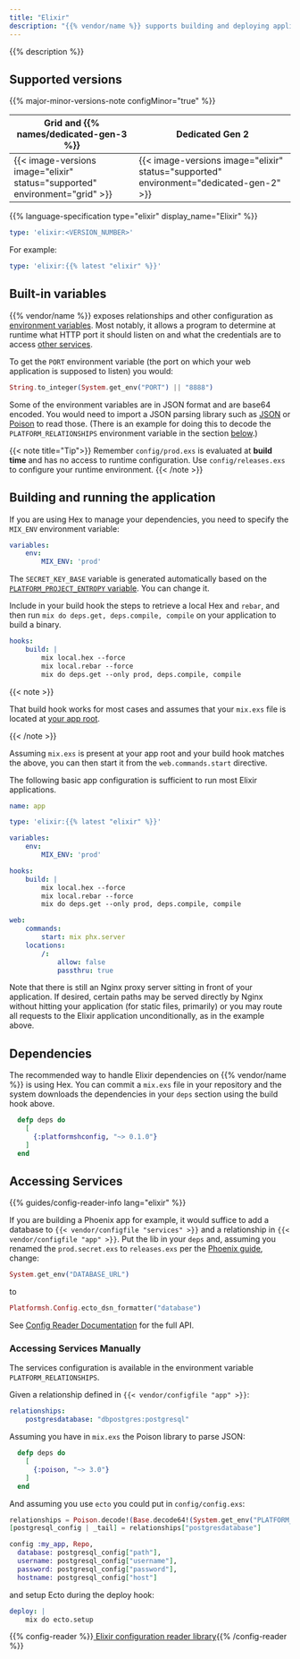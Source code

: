 ```yaml
---
title: "Elixir"
description: "{{% vendor/name %}} supports building and deploying applications written in Elixir. There is no default flavor for the build phase, but you can define it explicitly in your build hook. {{% vendor/name %}} Elixir images support both committed dependencies and download-on-demand. The underlying Erlang version is 22.0.7."
---
```


{{% description %}}

## Supported versions

{{% major-minor-versions-note configMinor="true" %}}

<table>
    <thead>
        <tr>
            <th>Grid and {{% names/dedicated-gen-3 %}}</th>
            <th>Dedicated Gen 2</th>
        </tr>
    </thead>
    <tbody>
        <tr>
            <td>{{< image-versions image="elixir" status="supported" environment="grid" >}}</td>
            <td>{{< image-versions image="elixir" status="supported" environment="dedicated-gen-2" >}}</thd>
        </tr>
    </tbody>
</table>

{{% language-specification type="elixir" display_name="Elixir" %}}

```yaml {configFile="app"}
type: 'elixir:<VERSION_NUMBER>'
```

For example:

```yaml {configFile="app"}
type: 'elixir:{{% latest "elixir" %}}'
```

## Built-in variables

{{% vendor/name %}} exposes relationships and other configuration as [environment variables](../development/variables/_index.md).
Most notably, it allows a program to determine at runtime what HTTP port it should listen on
and what the credentials are to access [other services](../add-services/_index.md).

To get the `PORT` environment variable (the port on which your web application is supposed to listen) you would:

```elixir
String.to_integer(System.get_env("PORT") || "8888")
```

Some of the environment variables are in JSON format and are base64 encoded. You would need to import a JSON parsing library such as [JSON](https://hexdocs.pm/json/readme.html) or [Poison](https://hexdocs.pm/poison/api-reference.html) to read those. (There is an example for doing this to decode the `PLATFORM_RELATIONSHIPS` environment variable in the section [below](#accessing-services-manually).)

{{< note title="Tip">}}
Remember `config/prod.exs` is evaluated at **build time** and has no access to runtime configuration. Use `config/releases.exs` to configure your runtime environment.
{{< /note >}}

## Building and running the application

If you are using Hex to manage your dependencies, you need to specify the `MIX_ENV` environment variable:

```yaml {configFile="app"}
variables:
    env:
        MIX_ENV: 'prod'
```
The `SECRET_KEY_BASE` variable is generated automatically based on the [`PLATFORM_PROJECT_ENTROPY` variable](../development/variables/use-variables.md#use-provided-variables).
You can change it.

Include in your build hook the steps to retrieve a local Hex and `rebar`, and then run `mix do deps.get, deps.compile, compile` on your application to build a binary.

```yaml {configFile="app"}
hooks:
    build: |
        mix local.hex --force
        mix local.rebar --force
        mix do deps.get --only prod, deps.compile, compile
```
{{< note >}}

That build hook works for most cases and assumes that your `mix.exs` file is located at [your app root](/create-apps/app-reference/builtin-image.md#root-directory).

{{< /note >}}

Assuming `mix.exs` is present at your app root and your build hook matches the above,
you can then start it from the `web.commands.start` directive.

The following basic app configuration is sufficient to run most Elixir applications.

```yaml {configFile="app"}
name: app

type: 'elixir:{{% latest "elixir" %}}'

variables:
    env:
        MIX_ENV: 'prod'

hooks:
    build: |
        mix local.hex --force
        mix local.rebar --force
        mix do deps.get --only prod, deps.compile, compile

web:
    commands:
        start: mix phx.server
    locations:
        /:
            allow: false
            passthru: true
```
Note that there is still an Nginx proxy server sitting in front of your application. If desired, certain paths may be served directly by Nginx without hitting your application (for static files, primarily) or you may route all requests to the Elixir application unconditionally, as in the example above.

## Dependencies

The recommended way to handle Elixir dependencies on {{% vendor/name %}} is using Hex.
You can commit a `mix.exs` file in your repository and the system downloads the dependencies in your `deps` section using the build hook above.

```elixir
  defp deps do
    [
	  {:platformshconfig, "~> 0.1.0"}
    ]
  end
```

## Accessing Services

{{% guides/config-reader-info lang="elixir" %}}

If you are building a Phoenix app for example, it would suffice to add a database to `{{< vendor/configfile "services" >}}` and a relationship in `{{< vendor/configfile "app" >}}`. Put the lib in your `deps` and, assuming you renamed the `prod.secret.exs` to `releases.exs` per the [Phoenix guide](https://hexdocs.pm/phoenix/releases.html), change:

```elixir
System.get_env("DATABASE_URL")
```

to

```elixir
Platformsh.Config.ecto_dsn_formatter("database")
```

See [Config Reader Documentation](../development/variables/use-variables.md#access-variables-in-your-app) for the full API.


### Accessing Services Manually

The services configuration is available in the environment variable `PLATFORM_RELATIONSHIPS`.

Given a relationship defined in `{{< vendor/configfile "app" >}}`:

```yaml {configFile="app"}
relationships:
    postgresdatabase: "dbpostgres:postgresql"
```
Assuming you have in `mix.exs` the Poison library to parse JSON:

```elixir
  defp deps do
    [
      {:poison, "~> 3.0"}
    ]
  end
```

And assuming you use `ecto` you could put in `config/config.exs`:

```elixir
relationships = Poison.decode!(Base.decode64!(System.get_env("PLATFORM_RELATIONSHIPS")))
[postgresql_config | _tail] = relationships["postgresdatabase"]

config :my_app, Repo,
  database: postgresql_config["path"],
  username: postgresql_config["username"],
  password: postgresql_config["password"],
  hostname: postgresql_config["host"]
```

and setup Ecto during the deploy hook:

```yaml
deploy: |
    mix do ecto.setup
```

{{% config-reader %}}[ Elixir configuration reader library](https://github.com/platformsh/config-reader-elixir/){{% /config-reader %}}
